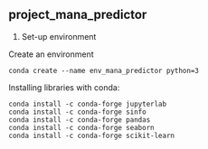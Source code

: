project_mana_predictor
--

1. Set-up environment

Create an environment

```
conda create --name env_mana_predictor python=3
```

Installing libraries with conda:

```
conda install -c conda-forge jupyterlab
conda install -c conda-forge sinfo
conda install -c conda-forge pandas
conda install -c conda-forge seaborn
conda install -c conda-forge scikit-learn
```